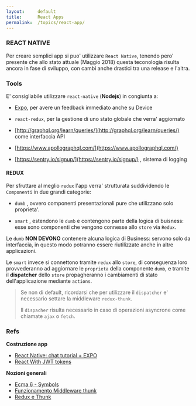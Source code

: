 ```yaml
---
layout:     default
title:      React Apps
permalink:  /topics/react-app/
---
```


### REACT NATIVE

Per creare semplici app si puo' utilizzare `React Native`, tenendo pero' presente che allo stato attuale (Maggio 2018)
questa teconologia risulta ancora in fase di sviluppo, con cambi anche drastici tra una release e l'altra.


### Tools

E' consigliabile utilizzare `react-native` (**Nodejs**) in congiunta a:

 
- [Expo](https://expo.io/), per avere un feedback immediato anche su Device

- `react-redux`, per la gestione di uno stato globale che verra' aggiornato

- [http://graphql.org/learn/queries/](http://graphql.org/learn/queries/) come interfaccia API

- [https://www.apollographql.com/](https://www.apollographql.com/)

- [https://sentry.io/signup/](https://sentry.io/signup/) , sistema di logging



#### REDUX

Per sfruttare al meglio `redux` l'app verra' strutturata suddividendo le `Componenti` in due grandi categorie:

- `dumb` , ovvero componenti presentazionali pure che utilizzano solo proprieta'.

- `smart` , estendono le `dumb` e contengono parte della logica di buisness: esse sono componenti che vengono connesse allo `store` via `Redux`.


Le `dumb` **NON DEVONO** contenere alcuna logica di Business: servono solo da interfaccia, 
in questo modo potranno essere riutilizzate anche in altre applicazioni.   

Le `smart` invece si connettono tramite `redux` allo `store`, di conseguenza loro provvederanno ad aggiornare le `proprieta` della componente `dumb`, e tramite il **dispatcher** dello `store` 
propagheranno i cambiamenti di stato dell'applicazione mediante `actions`.

> Se non di default, ricordarsi che per utilizzare il `dispatcher` e' necessario settare la middleware `redux-thunk`.
> 
> Il `dispacher` risulta necessario in caso di operazioni asyncrone come chiamate `ajax` o `fetch`. 



### Refs


**Costruzione app**

- [React Native: chat tutorial + EXPO](https://github.com/jevakallio/react-native-chat-tutorial)
- [React With JWT tokens](https://auth0.com/blog/secure-your-react-and-redux-app-with-jwt-authentication/)



**Nozioni generali**

- [Ecma 6 - Symbols](https://www.keithcirkel.co.uk/metaprogramming-in-es6-symbols/)
- [Funzionamento Middleware thunk](https://github.com/reactjs/redux/blob/master/docs/advanced/Middleware.md)
- [Redux e Thunk](https://medium.com/@stowball/a-dummys-guide-to-redux-and-thunk-in-react-d8904a7005d3)